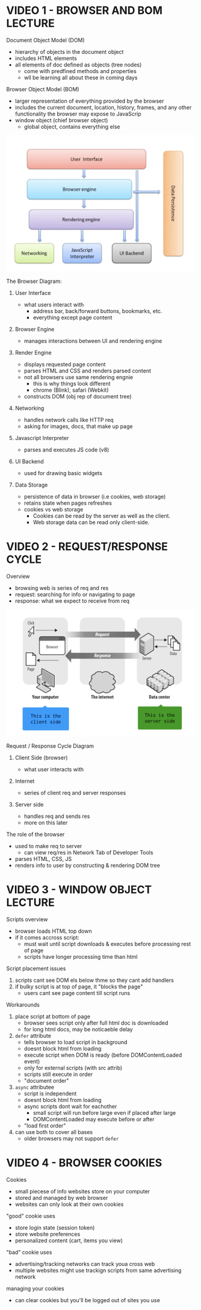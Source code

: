 # VIDEO 1 - BROWSER AND BOM LECTURE


Document Object Model (DOM)
- hierarchy of objects in the document object
- includes HTML elements
- all elements of doc defined as objects (tree nodes)
	- come with predfined methods and properties
	- wll be learning all about these in coming days




Browser Object Model (BOM)
- larger representation of everything provided by the browser 
- includes the current document, location, history, frames, and any other functionality the browser may expose to JavaScrip
- window object (chief browser object)
	- global object, contains everything else




![Browser](./images/browser-diagram.png)


The Browser Diagram:

1. User Interface
   - what users interact with
	 - address bar, back/forward buttons, bookmarks, etc.
	 - everything except page content

2. Browser Engine
	 - manages interactions between UI and rendering engine

3. Render Engine
	 - displays requested page content
	 - parses HTML and CSS and renders parsed content
	 - not all browsers use same rendering engnie
	 	 - this is why things look different
		 - chrome (Blink), safari (Webkit)
	 - constructs DOM (obj rep of document tree)

4. Networking
	- handles network calls like HTTP req
	- asking for images, docs, that make up page

5. Javascript Interpreter
	 - parses and executes JS code (v8)

6. UI Backend
	 - used for drawing basic widgets

7. Data Storage
	 - persistence of data in browser (i.e cookies, web storage)
	 - retains state when pages refreshes
	 - cookies vs web storage
		 - Cookies can be read by the server as well as the client. 
		 - Web storage data can be read only client-side.




# VIDEO 2 - REQUEST/RESPONSE CYCLE


Overview
- browsing web is series of req and res
- request: searching for info or navigating to page
- response: what we expect to receive from req



![Browser](./images/req-res-cycle.png)


Request / Response Cycle Diagram

1. Client Side (browser)
	 - what user interacts with

2. Internet
	 - series of client req and server responses

3. Server side 
	 - handles req and sends res
	 - more on this later



The role of the browser
- used to make req to server
	- can view req/res in Network Tab of Developer Tools
- parses HTML, CSS, JS
- renders info to user by constructing & rendering DOM tree



# VIDEO 3 - WINDOW OBJECT LECTURE



Scripts overview
- browser loads HTML top down 
- if it comes accross script:
	- must wait until script downloads & executes before processing rest of page
	- scripts have longer processing time than html


Script placement issues
1. scripts cant see DOM els below thme so they cant add handlers
2. if bulky script is at top of page, it "blocks the page"
	 - users cant see page content till script runs


Workarounds
1. place script at bottom of page
	 - browser sees script only after full html doc is downloaded
	 - for long html docs, may be noticaeble delay
2. `defer` attribute
	 - tells browser to load script in background
	 - doesnt block html from loading
	 - execute script when DOM is ready (before DOMContentLoaded event)
	 - only for external scripts (with src attrib)
	 - scripts still execute in order
	 - "document order"
3. `async` attributee
	 - script is independent
	 - doesnt block html from loading
	 - async scripts dont wait for eachother
	 	 - small script will run before large even if placed after large
		 - DOMContentLoaded may execute before or after
	 - "load first order"
4. can use both to cover all bases
	 - older browsers may not support `defer` 




# VIDEO 4 - BROWSER COOKIES


Cookies
- small piecese of info websites store on your computer
- stored and managed by web browser
- websites can only look at their own cookies


"good" cookie uses
- store login state (session token)
- store website preferences
- personalized content (cart, items you view)


"bad" cookie uses
- advertising/tracking networks can track youa cross web
- multiple websites might use trackign scripts from same advertising network


managing your cookies
- can clear cookies but you'll be logged out of sites you use
